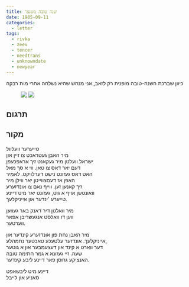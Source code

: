 ```yaml
---
title: שנה טובה מטנצר
date: 1985-09-11
categories:
  - letter
tags:
  - rivka
  - zeev
  - tencer
  - needtrans
  - unknowndate
  - newyear
---
```


כיוון שברכת השנה-טובה מופנית רק לזאב, אני מנחש שהיא נשלחה אחרי מות רבקה

<figure class="half">
    <a  href="/pupko-papers/assets/images/1985-09-11-tencer-2.jpg">
    <img src="/pupko-papers/assets/images/1985-09-11-tencer-2.jpg"></a>
    <a  href="/pupko-papers/assets/images/1985-09-11-tencer-3.jpg">
    <img src="/pupko-papers/assets/images/1985-09-11-tencer-3.jpg"></a>
</figure>

## תרגום

## מקור

טייערער וועלוול  
מיר האבן געטראכט צו זיין און  
ישראל וועלטן מיר געקאנט זיך אראפכעפן  
דעם יאר דאס צו טאן. ווי א סך מאל  
האט דאס געזונט נישט דערלויקט. לאמיר  
האפן אז דעםצווייטן יאר ווילן מיר  
זיך קאנען זען. ווייף נאם צו אונדזערע  
וואונטשן אויף א גוט, געזונט יאר מיט דיינע  
טייערע 'ינדער און אייניקלעך.  

מיר וואלטן דיר דאנק באר געווען  
ווען דו וואלסט אנגעשריבן אפאר  
ווערטער.

מיר האבן נחת פון אונדזערע קינדער און  
אייניקלעך. אונדזער עלטעכע טאכטער נחמהלע,  
דער ווארט א קינד און דעצעמבער און א גוטער  
שעה. זיי געזונא א גמר חתימה טובה  
האנציקע גרוסן פאר דיינע ליבע קינדער.  

דיינע מיט ליבשאפט  
סאניע און לייבל
